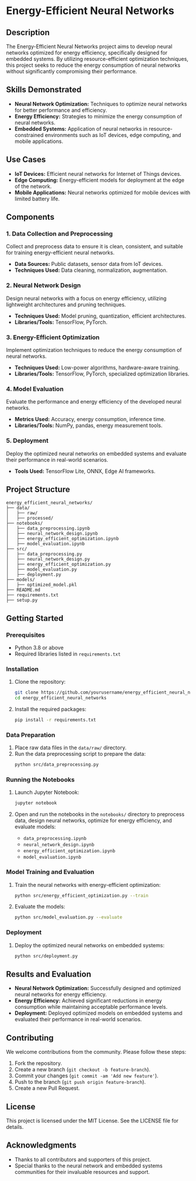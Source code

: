 # Energy-Efficient Neural Networks

## Description

The Energy-Efficient Neural Networks project aims to develop neural networks optimized for energy efficiency, specifically designed for embedded systems. By utilizing resource-efficient optimization techniques, this project seeks to reduce the energy consumption of neural networks without significantly compromising their performance.

## Skills Demonstrated

- **Neural Network Optimization:** Techniques to optimize neural networks for better performance and efficiency.
- **Energy Efficiency:** Strategies to minimize the energy consumption of neural networks.
- **Embedded Systems:** Application of neural networks in resource-constrained environments such as IoT devices, edge computing, and mobile applications.

## Use Cases

- **IoT Devices:** Efficient neural networks for Internet of Things devices.
- **Edge Computing:** Energy-efficient models for deployment at the edge of the network.
- **Mobile Applications:** Neural networks optimized for mobile devices with limited battery life.

## Components

### 1. Data Collection and Preprocessing

Collect and preprocess data to ensure it is clean, consistent, and suitable for training energy-efficient neural networks.

- **Data Sources:** Public datasets, sensor data from IoT devices.
- **Techniques Used:** Data cleaning, normalization, augmentation.

### 2. Neural Network Design

Design neural networks with a focus on energy efficiency, utilizing lightweight architectures and pruning techniques.

- **Techniques Used:** Model pruning, quantization, efficient architectures.
- **Libraries/Tools:** TensorFlow, PyTorch.

### 3. Energy-Efficient Optimization

Implement optimization techniques to reduce the energy consumption of neural networks.

- **Techniques Used:** Low-power algorithms, hardware-aware training.
- **Libraries/Tools:** TensorFlow, PyTorch, specialized optimization libraries.

### 4. Model Evaluation

Evaluate the performance and energy efficiency of the developed neural networks.

- **Metrics Used:** Accuracy, energy consumption, inference time.
- **Libraries/Tools:** NumPy, pandas, energy measurement tools.

### 5. Deployment

Deploy the optimized neural networks on embedded systems and evaluate their performance in real-world scenarios.

- **Tools Used:** TensorFlow Lite, ONNX, Edge AI frameworks.

## Project Structure

```
energy_efficient_neural_networks/
├── data/
│   ├── raw/
│   ├── processed/
├── notebooks/
│   ├── data_preprocessing.ipynb
│   ├── neural_network_design.ipynb
│   ├── energy_efficient_optimization.ipynb
│   ├── model_evaluation.ipynb
├── src/
│   ├── data_preprocessing.py
│   ├── neural_network_design.py
│   ├── energy_efficient_optimization.py
│   ├── model_evaluation.py
│   ├── deployment.py
├── models/
│   ├── optimized_model.pkl
├── README.md
├── requirements.txt
├── setup.py
```

## Getting Started

### Prerequisites

- Python 3.8 or above
- Required libraries listed in `requirements.txt`

### Installation

1. Clone the repository:
   ```bash
   git clone https://github.com/yourusername/energy_efficient_neural_networks.git
   cd energy_efficient_neural_networks
   ```

2. Install the required packages:
   ```bash
   pip install -r requirements.txt
   ```

### Data Preparation

1. Place raw data files in the `data/raw/` directory.
2. Run the data preprocessing script to prepare the data:
   ```bash
   python src/data_preprocessing.py
   ```

### Running the Notebooks

1. Launch Jupyter Notebook:
   ```bash
   jupyter notebook
   ```

2. Open and run the notebooks in the `notebooks/` directory to preprocess data, design neural networks, optimize for energy efficiency, and evaluate models:
   - `data_preprocessing.ipynb`
   - `neural_network_design.ipynb`
   - `energy_efficient_optimization.ipynb`
   - `model_evaluation.ipynb`

### Model Training and Evaluation

1. Train the neural networks with energy-efficient optimization:
   ```bash
   python src/energy_efficient_optimization.py --train
   ```

2. Evaluate the models:
   ```bash
   python src/model_evaluation.py --evaluate
   ```

### Deployment

1. Deploy the optimized neural networks on embedded systems:
   ```bash
   python src/deployment.py
   ```

## Results and Evaluation

- **Neural Network Optimization:** Successfully designed and optimized neural networks for energy efficiency.
- **Energy Efficiency:** Achieved significant reductions in energy consumption while maintaining acceptable performance levels.
- **Deployment:** Deployed optimized models on embedded systems and evaluated their performance in real-world scenarios.

## Contributing

We welcome contributions from the community. Please follow these steps:

1. Fork the repository.
2. Create a new branch (`git checkout -b feature-branch`).
3. Commit your changes (`git commit -am 'Add new feature'`).
4. Push to the branch (`git push origin feature-branch`).
5. Create a new Pull Request.

## License

This project is licensed under the MIT License. See the LICENSE file for details.

## Acknowledgments

- Thanks to all contributors and supporters of this project.
- Special thanks to the neural network and embedded systems communities for their invaluable resources and support.
